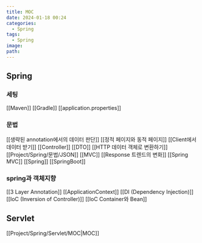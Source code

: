 ```yaml
---
title: MOC
date: 2024-01-18 00:24
categories:
  - Spring
tags:
  - Spring
image: 
path:
---
```

## Spring
### 세팅
[[Maven]]
[[Gradle]]
[[application.properties]]

### 문법
[[생략된 annotation에서의 데이터 판단]]
[[정적 페이지와 동적 페이지]]
[[Client에서 데이터 받기]]
[[Controller]]
[[DTO]]
[[HTTP 데이터 객체로 변환하기]]
[[Project/Spring/문법/JSON]]
[[MVC]]
[[Response 트렌드의 변화]]
[[Spring MVC]]
[[Spring]]
[[SpringBoot]]

### spring과 객체지향
[[3 Layer Annotation]]
[[ApplicationContext]]
[[DI (Dependency Injection)]]
[[IoC (Inversion of Controller)]]
[[IoC Container와 Bean]]






## Servlet
[[Project/Spring/Servlet/MOC|MOC]]